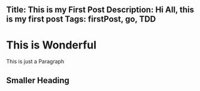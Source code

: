 Title: This is my First Post
Description: Hi All, this is my first post
Tags: firstPost, go, TDD
---
# This is Wonderful
This is just a Paragraph
## Smaller Heading  